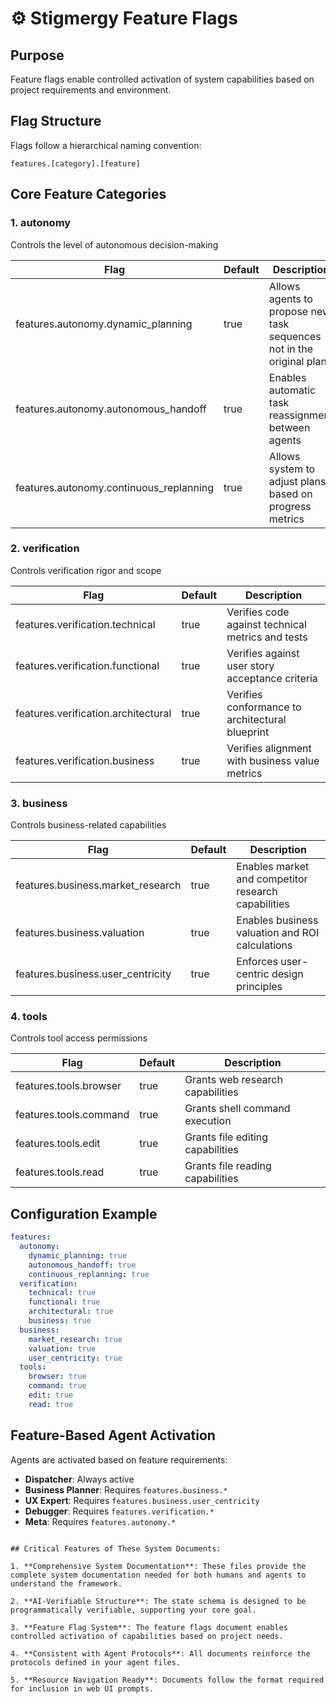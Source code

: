 # ⚙️ Stigmergy Feature Flags

## Purpose

Feature flags enable controlled activation of system capabilities based on project requirements and environment.

## Flag Structure

Flags follow a hierarchical naming convention:

```
features.[category].[feature]
```

## Core Feature Categories

### 1. autonomy

Controls the level of autonomous decision-making

| Flag                                    | Default | Description                                                          |
| --------------------------------------- | ------- | -------------------------------------------------------------------- |
| features.autonomy.dynamic_planning      | true    | Allows agents to propose new task sequences not in the original plan |
| features.autonomy.autonomous_handoff    | true    | Enables automatic task reassignment between agents                   |
| features.autonomy.continuous_replanning | true    | Allows system to adjust plans based on progress metrics              |

### 2. verification

Controls verification rigor and scope

| Flag                                | Default | Description                                       |
| ----------------------------------- | ------- | ------------------------------------------------- |
| features.verification.technical     | true    | Verifies code against technical metrics and tests |
| features.verification.functional    | true    | Verifies against user story acceptance criteria   |
| features.verification.architectural | true    | Verifies conformance to architectural blueprint   |
| features.verification.business      | true    | Verifies alignment with business value metrics    |

### 3. business

Controls business-related capabilities

| Flag                              | Default | Description                                         |
| --------------------------------- | ------- | --------------------------------------------------- |
| features.business.market_research | true    | Enables market and competitor research capabilities |
| features.business.valuation       | true    | Enables business valuation and ROI calculations     |
| features.business.user_centricity | true    | Enforces user-centric design principles             |

### 4. tools

Controls tool access permissions

| Flag                   | Default | Description                      |
| ---------------------- | ------- | -------------------------------- |
| features.tools.browser | true    | Grants web research capabilities |
| features.tools.command | true    | Grants shell command execution   |
| features.tools.edit    | true    | Grants file editing capabilities |
| features.tools.read    | true    | Grants file reading capabilities |

## Configuration Example

```yaml
features:
  autonomy:
    dynamic_planning: true
    autonomous_handoff: true
    continuous_replanning: true
  verification:
    technical: true
    functional: true
    architectural: true
    business: true
  business:
    market_research: true
    valuation: true
    user_centricity: true
  tools:
    browser: true
    command: true
    edit: true
    read: true
```

## Feature-Based Agent Activation

Agents are activated based on feature requirements:

- **Dispatcher**: Always active
- **Business Planner**: Requires `features.business.*`
- **UX Expert**: Requires `features.business.user_centricity`
- **Debugger**: Requires `features.verification.*`
- **Meta**: Requires `features.autonomy.*`

```

## Critical Features of These System Documents:

1. **Comprehensive System Documentation**: These files provide the complete system documentation needed for both humans and agents to understand the framework.

2. **AI-Verifiable Structure**: The state schema is designed to be programmatically verifiable, supporting your core goal.

3. **Feature Flag System**: The feature flags document enables controlled activation of capabilities based on project needs.

4. **Consistent with Agent Protocols**: All documents reinforce the protocols defined in your agent files.

5. **Resource Navigation Ready**: Documents follow the format required for inclusion in web UI prompts.
```
